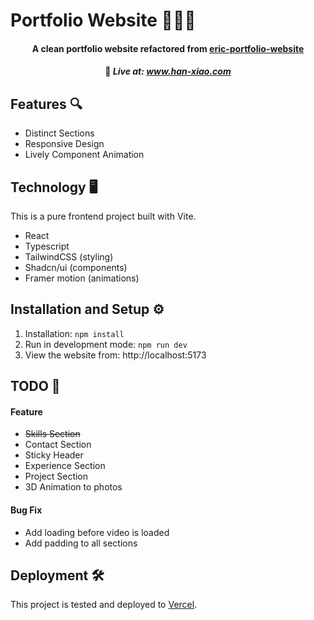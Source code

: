 # Portfolio Website 👩🏻‍💻

<h4 align="center">A clean portfolio website refactored from <a href="https://github.com/erich2s/eric-portfolio-website" target="_blank"> eric-portfolio-website </a></h4>

<h4 align="center">🔵 <em>
<strong>Live at:
<a href="https://www.han-xiao.com/" target="_blank"> www.han-xiao.com </a>
</strong>
</em></h4>

## Features 🔍

- Distinct Sections
- Responsive Design
- Lively Component Animation

## Technology 🖥️

This is a pure frontend project built with Vite.

- React
- Typescript
- TailwindCSS (styling)
- Shadcn/ui (components)
- Framer motion (animations)

## Installation and Setup ⚙️

1. Installation: `npm install`
2. Run in development mode: `npm run dev`
3. View the website from: http://localhost:5173

## TODO 📝

#### Feature

- ~~Skills Section~~
- Contact Section
- Sticky Header
- Experience Section
- Project Section
- 3D Animation to photos

#### Bug Fix

- Add loading before video is loaded
- Add padding to all sections

## Deployment 🛠️

This project is tested and deployed to [Vercel](https://vercel.com/).
